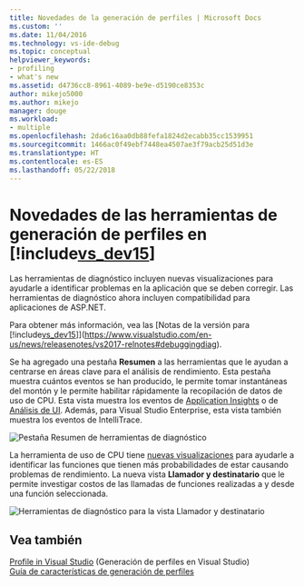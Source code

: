 ```yaml
---
title: Novedades de la generación de perfiles | Microsoft Docs
ms.custom: ''
ms.date: 11/04/2016
ms.technology: vs-ide-debug
ms.topic: conceptual
helpviewer_keywords:
- profiling
- what's new
ms.assetid: d4736cc8-8961-4089-be9e-d5190ce8353c
author: mikejo5000
ms.author: mikejo
manager: douge
ms.workload:
- multiple
ms.openlocfilehash: 2da6c16aa0db88fefa1824d2ecabb35cc1539951
ms.sourcegitcommit: 1466ac0f49ebf7448ea4507ae3f79acb25d51d3e
ms.translationtype: HT
ms.contentlocale: es-ES
ms.lasthandoff: 05/22/2018
---
```

# <a name="whats-new-in-profiling-tools-in-includevsdev15miscincludesvsdev15mdmd"></a>Novedades de las herramientas de generación de perfiles en [!include[vs_dev15](../misc/includes/vs_dev15_md.md)]
Las herramientas de diagnóstico incluyen nuevas visualizaciones para ayudarle a identificar problemas en la aplicación que se deben corregir. Las herramientas de diagnóstico ahora incluyen compatibilidad para aplicaciones de ASP.NET.

Para obtener más información, vea las [Notas de la versión para [!include[vs_dev15](../misc/includes/vs_dev15_md.md)]](https://www.visualstudio.com/en-us/news/releasenotes/vs2017-relnotes#debuggingdiag).

Se ha agregado una pestaña **Resumen** a las herramientas que le ayudan a centrarse en áreas clave para el análisis de rendimiento. Esta pestaña muestra cuántos eventos se han producido, le permite tomar instantáneas del montón y le permite habilitar rápidamente la recopilación de datos de uso de CPU. Esta vista muestra los eventos de [Application Insights](https://azure.microsoft.com/en-us/documentation/articles/app-insights-visual-studio/) o de [Análisis de UI](https://www.visualstudio.com/en-us/news/releasenotes/vs2017-relnotes#UIAnalysis). Además, para Visual Studio Enterprise, esta vista también muestra los eventos de IntelliTrace.

![Pestaña Resumen de herramientas de diagnóstico](../profiling/media/DiagToolsSummaryTab-2.png "DiagToolsSummaryTab")

La herramienta de uso de CPU tiene [nuevas visualizaciones](../profiling/Beginners-Guide-to-Performance-Profiling.md) para ayudarle a identificar las funciones que tienen más probabilidades de estar causando problemas de rendimiento. La nueva vista **Llamador y destinatario** que le permite investigar costos de las llamadas de funciones realizadas a y desde una función seleccionada.

![Herramientas de diagnóstico para la vista Llamador y destinatario](../profiling/media/DiagToolsCallerCallee.png "DiagToolsCallerCallee")
  
## <a name="see-also"></a>Vea también  
 [Profile in Visual Studio](../profiling/index.md) (Generación de perfiles en Visual Studio)  
 [Guía de características de generación de perfiles](../profiling/profiling-feature-tour.md)